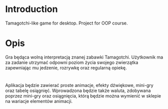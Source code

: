 # Introduction 
Tamagotchi-like game for desktop. Project for OOP course.

# Opis
Gra będąca wolną interpretacją znanej zabawki Tamagotchi. 
Użytkownik ma za zadanie utrzymać odpowni poziom życia swojego zwierzątka zapewniając mu jedzenie, rozrywkę oraz regularną opiekę.
#
Aplikacja będzie zawierać proste animacje, efekty dźwiękowe, mini-gry oraz tabelę osiągnięć.
Wprowadzona będzie także waluta, zdobywana poprzez mini-gry oraz osiągnięcia, którą będzie można wymienić w sklepie na wariacje elementów animacji. 